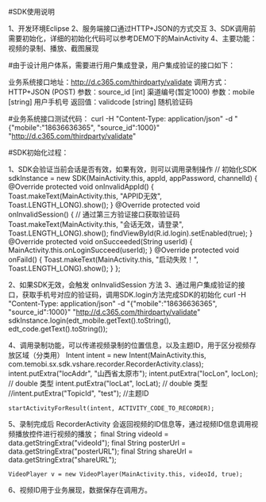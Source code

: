 #SDK使用说明

1、开发环境Eclipse
2、服务端接口通过HTTP+JSON的方式交互
3、SDK调用前需要初始化，详细的初始化代码可以参考DEMO下的MainActivity
4、主要功能：视频的录制、播放、截图展现


#由于设计用户体系，需要进行用户集成登录，用户集成验证的接口如下：

业务系统接口地址：http://d.c365.com/thirdparty/validate
    调用方式：HTTP+JSON (POST)
    参数：source_id [int] 渠道编号(暂定1000)
    参数：mobile [string] 用户手机号
    返回值：validcode [string] 随机验证码

    
#业务系统接口测试代码：
curl -H "Content-Type: application/json" -d "{\"mobile\":\"18636636365\", \"source_id\":1000}" "http://d.c365.com/thirdparty/validate"



#SDK初始化过程：

1、SDK会验证当前会话是否有效，如果有效，则可以调用录制操作
	// 初始化SDK
	sdkInstance = new SDK(MainActivity.this, appId, appPassword, channelId) {
		@Override
		protected void onInvalidAppId() {
			Toast.makeText(MainActivity.this, "APPID无效", Toast.LENGTH_LONG).show();
		}
		@Override
		protected void onInvalidSession() {
			// 通过第三方验证接口获取验证码
			Toast.makeText(MainActivity.this, "会话无效，请登录", Toast.LENGTH_LONG).show();
			findViewById(R.id.login).setEnabled(true);
		}
		@Override
		protected void onSucceeded(String userId) {
			MainActivity.this.onLoginSucceed(userId);
		}
		@Override
		protected void onFaild() {
			Toast.makeText(MainActivity.this, "启动失败！", Toast.LENGTH_LONG).show();
		}
	};

2、如果SDK无效，会触发 onInvalidSession 方法
3、通过用户集成验证的接口，获取手机号对应的验证码，调用SDK.login方法完成SDK的初始化
	curl -H "Content-Type: application/json" -d "{\"mobile\":\"18636636365\", \"source_id\":1000}" "http://d.c365.com/thirdparty/validate"
	sdkInstance.login(edt_mobile.getText().toString(), edt_code.getText().toString());
		
4、调用录制功能，可以传递视频录制的位置信息，以及主题ID，用于区分视频存放区域（分类用）
	Intent intent = new Intent(MainActivity.this, com.temobi.sx.sdk.vshare.recorder.RecorderActivity.class);
	intent.putExtra("locAddr", "山西省太原市");
	intent.putExtra("locLon", locLon); // double 类型
	intent.putExtra("locLat", locLat); // double 类型
	//intent.putExtra("TopicId", "test"); //主题ID
	
	startActivityForResult(intent, ACTIVITY_CODE_TO_RECORDER);

5、录制完成后 RecorderActivity 会返回视频的ID信息等，通过视频ID信息调用视频播放控件进行视频的播放；
	final String videoId = data.getStringExtra("videoId");
	final String posterUrl = data.getStringExtra("posterURL");
	final String shareUrl = data.getStringExtra("shareURL"); 
	
	VideoPlayer v = new VideoPlayer(MainActivity.this, videoId, true);

6、视频ID用于业务展现，数据保存在调用方。


